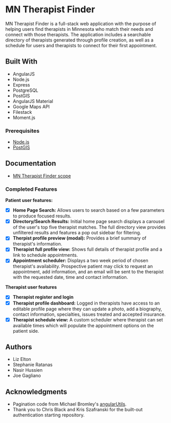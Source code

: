 # MN Therapist Finder

MN Therapist Finder is a full-stack web application with the purpose of helping users find therapists in Minnesota who match their needs and connect with those therapists. The application includes a searchable directory of therapists generated through profile creation, as well as a schedule for users and therapists to connect for their first appointment.


## Built With

* AngularJS
* Node.js
* Express
* PostgreSQL
* PostGIS
* AngularJS Material
* Google Maps API
* Filestack
* Moment.js

<!-- ## Getting Started

These instructions will get you a copy of the project up and running on your local machine for development and testing purposes. See deployment for notes on how to deploy the project on a live system. -->

### Prerequisites

- [Node.js](https://nodejs.org/en/)
- [PostGIS](https://postgis.net/)


<!-- ### Installing


## Screen Shot

Include one or two screen shots of your project here (optional). Remove if unused. -->

## Documentation

- [MN Therapist Finder scope](https://goo.gl/H1cLaz)

### Completed Features

**Patient user features:**
- [x] **Home Page Search:** Allows users to search based on a few parameters to produce focused results.
- [x] **Directory/Search Results:** Initial home page search displays a carousel of the user's top five therapist matches. The full directory view provides unfiltered results and features a pop out sidebar for filtering.
- [x] **Therpist profile preview (modal):** Provides a brief summary of therapist's information.
- [x] **Therapist full profile view:** Shows full details of therapist profile and a link to schedule appointments.
- [x] **Appointment scheduler:** Displays a two week period of chosen therapist's availability. Prospective patient may click to request an appointment, add information, and an email will be sent to the therapist with the requested date, time and contact information.

**Therapist user features**
- [x] **Therapist register and login**
- [x] **Therapist profile dashboard:** Logged in therapists have access to an editable profile page where they can update a photo, add a biography, contact information, specialties, issues treated and accepted insurance.
- [x] **Therapist schedule view:** A custom scheduler where therapist can set available times which will populate the appointment options on the patient side.

<!-- ### Next Steps

Features that you would like to add at some point in the future.

- [ ] Feature c

## Deployment

Add additional notes about how to deploy this on a live system -->

## Authors

* Liz Elton
* Stephanie Ratanas
* Nasir Hussien 
* Joe Gagliano


## Acknowledgments

* Pagination code from Michael Bromley's [angularUtils](https://github.com/michaelbromley/angularUtils/tree/master/src/directives/pagination).
* Thank you to Chris Black and Kris Szafranski for the built-out authentication starting repository.
